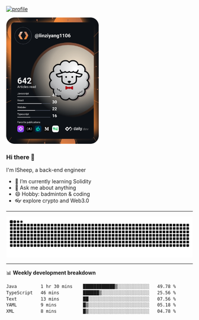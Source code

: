 [![profile](https://user-images.githubusercontent.com/54968314/208005045-e4b42f3b-833d-4242-bfcc-e764865553a2.svg)](https://www.calligrapher.ai/)

<a href="https://app.daily.dev/linziyang1106"><img src="/devcard.png" width="250" alt="ISheep's Dev Card"/></a>

### Hi there 🐏

I'm ISheep, a back-end engineer

- 🔭 I’m currently learning Solidity
- 💬 Ask me about anything
- 😄 Hobby: badminton & coding
- 👓 explore crypto and Web3.0

-------

![](https://raw.githubusercontent.com/ISheepp/ISheepp/output/github-contribution-grid-snake.svg)

-------

📊 **Weekly development breakdown**
<!--START_SECTION:waka-->

```txt
Java         1 hr 30 mins    ████████████▒░░░░░░░░░░░░   49.78 %
TypeScript   46 mins         ██████▒░░░░░░░░░░░░░░░░░░   25.56 %
Text         13 mins         ██░░░░░░░░░░░░░░░░░░░░░░░   07.56 %
YAML         9 mins          █▒░░░░░░░░░░░░░░░░░░░░░░░   05.18 %
XML          8 mins          █▒░░░░░░░░░░░░░░░░░░░░░░░   04.78 %
```

<!--END_SECTION:waka-->
